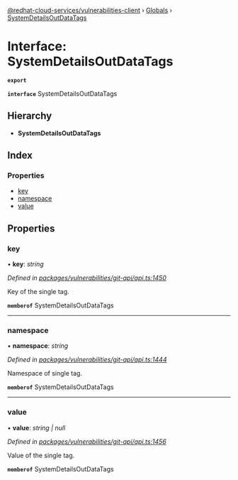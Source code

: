 [@redhat-cloud-services/vulnerabilities-client](../README.md) › [Globals](../globals.md) › [SystemDetailsOutDataTags](systemdetailsoutdatatags.md)

# Interface: SystemDetailsOutDataTags

**`export`** 

**`interface`** SystemDetailsOutDataTags

## Hierarchy

* **SystemDetailsOutDataTags**

## Index

### Properties

* [key](systemdetailsoutdatatags.md#key)
* [namespace](systemdetailsoutdatatags.md#namespace)
* [value](systemdetailsoutdatatags.md#value)

## Properties

###  key

• **key**: *string*

*Defined in [packages/vulnerabilities/git-api/api.ts:1450](https://github.com/RedHatInsights/javascript-clients/blob/master/packages/vulnerabilities/git-api/api.ts#L1450)*

Key of the single tag.

**`memberof`** SystemDetailsOutDataTags

___

###  namespace

• **namespace**: *string*

*Defined in [packages/vulnerabilities/git-api/api.ts:1444](https://github.com/RedHatInsights/javascript-clients/blob/master/packages/vulnerabilities/git-api/api.ts#L1444)*

Namespace of single tag.

**`memberof`** SystemDetailsOutDataTags

___

###  value

• **value**: *string | null*

*Defined in [packages/vulnerabilities/git-api/api.ts:1456](https://github.com/RedHatInsights/javascript-clients/blob/master/packages/vulnerabilities/git-api/api.ts#L1456)*

Value of the single tag.

**`memberof`** SystemDetailsOutDataTags
